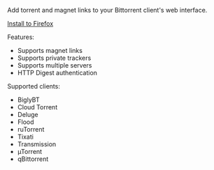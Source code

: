 Add torrent and magnet links to your Bittorrent client's web interface.

[Install to Firefox](https://addons.mozilla.org/addon/torrent-control/)

Features:
- Supports magnet links
- Supports private trackers
- Supports multiple servers
- HTTP Digest authentication

Supported clients:
- BiglyBT
- Cloud Torrent
- Deluge
- Flood
- ruTorrent
- Tixati
- Transmission
- µTorrent
- qBittorrent
